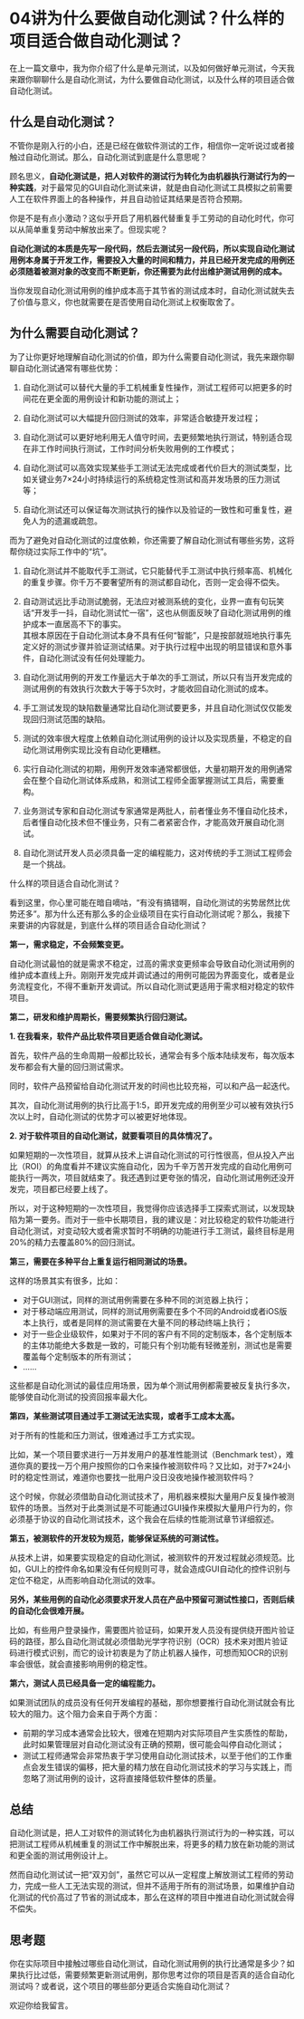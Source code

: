# 04讲为什么要做自动化测试？什么样的项目适合做自动化测试？ 

在上一篇文章中，我为你介绍了什么是单元测试，以及如何做好单元测试，今天我来跟你聊聊什么是自动化测试，为什么要做自动化测试，以及什么样的项目适合做自动化测试。

什么是自动化测试？
------------------

不管你是刚入行的小白，还是已经在做软件测试的工作，相信你一定听说过或者接触过自动化测试。那么，自动化测试到底是什么意思呢？

顾名思义，**自动化测试是，把人对软件的测试行为转化为由机器执行测试行为的一种实践**，对于最常见的GUI自动化测试来讲，就是由自动化测试工具模拟之前需要人工在软件界面上的各种操作，并且自动验证其结果是否符合预期。

你是不是有点小激动？这似乎开启了用机器代替重复手工劳动的自动化时代，你可以从简单重复劳动中解放出来了。但现实呢？

**自动化测试的本质是先写一段代码，然后去测试另一段代码，所以实现自动化测试用例本身属于开发工作，需要投入大量的时间和精力，并且已经开发完成的用例还必须随着被测对象的改变而不断更新，你还需要为此付出维护测试用例的成本。**

当你发现自动化测试用例的维护成本高于其节省的测试成本时，自动化测试就失去了价值与意义，你也就需要在是否使用自动化测试上权衡取舍了。

为什么需要自动化测试？
----------------------

为了让你更好地理解自动化测试的价值，即为什么需要自动化测试，我先来跟你聊聊自动化测试通常有哪些优势：

1.  自动化测试可以替代大量的手工机械重复性操作，测试工程师可以把更多的时间花在更全面的用例设计和新功能的测试上；

2.  自动化测试可以大幅提升回归测试的效率，非常适合敏捷开发过程；

3.  自动化测试可以更好地利用无人值守时间，去更频繁地执行测试，特别适合现在非工作时间执行测试，工作时间分析失败用例的工作模式；

4.  自动化测试可以高效实现某些手工测试无法完成或者代价巨大的测试类型，比如关键业务7×24小时持续运行的系统稳定性测试和高并发场景的压力测试等；

5.  自动化测试还可以保证每次测试执行的操作以及验证的一致性和可重复性，避免人为的遗漏或疏忽。

而为了避免对自动化测试的过度依赖，你还需要了解自动化测试有哪些劣势，这将帮你绕过实际工作中的“坑”。

1.  自动化测试并不能取代手工测试，它只能替代手工测试中执行频率高、机械化的重复步骤。你千万不要奢望所有的测试都自动化，否则一定会得不偿失。

2.  自动测试远比手动测试脆弱，无法应对被测系统的变化，业界一直有句玩笑话“开发手一抖，自动化测试忙一宿”，这也从侧面反映了自动化测试用例的维护成本一直居高不下的事实。\
    其根本原因在于自动化测试本身不具有任何“智能”，只是按部就班地执行事先定义好的测试步骤并验证测试结果。对于执行过程中出现的明显错误和意外事件，自动化测试没有任何处理能力。

3.  自动化测试用例的开发工作量远大于单次的手工测试，所以只有当开发完成的测试用例的有效执行次数大于等于5次时，才能收回自动化测试的成本。

4.  手工测试发现的缺陷数量通常比自动化测试要更多，并且自动化测试仅仅能发现回归测试范围的缺陷。

5.  测试的效率很大程度上依赖自动化测试用例的设计以及实现质量，不稳定的自动化测试用例实现比没有自动化更糟糕。

6.  实行自动化测试的初期，用例开发效率通常都很低，大量初期开发的用例通常会在整个自动化测试体系成熟，和测试工程师全面掌握测试工具后，需要重构。

7.  业务测试专家和自动化测试专家通常是两批人，前者懂业务不懂自动化技术，后者懂自动化技术但不懂业务，只有二者紧密合作，才能高效开展自动化测试。

8.  自动化测试开发人员必须具备一定的编程能力，这对传统的手工测试工程师会是一个挑战。

什么样的项目适合自动化测试？

看到这里，你心里可能在暗自嘀咕，“有没有搞错啊，自动化测试的劣势居然比优势还多”。那为什么还有那么多的企业级项目在实行自动化测试呢？那么，我接下来要讲的内容就是，到底什么样的项目适合自动化测试？

**第一，需求稳定，不会频繁变更。**

自动化测试最怕的就是需求不稳定，过高的需求变更频率会导致自动化测试用例的维护成本直线上升。刚刚开发完成并调试通过的用例可能因为界面变化，或者是业务流程变化，不得不重新开发调试。所以自动化测试更适用于需求相对稳定的软件项目。

**第二，研发和维护周期长，需要频繁执行回归测试。**

**1. 在我看来，软件产品比软件项目更适合做自动化测试。**

首先，软件产品的生命周期一般都比较长，通常会有多个版本陆续发布，每次版本发布都会有大量的回归测试需求。

同时，软件产品预留给自动化测试开发的时间也比较充裕，可以和产品一起迭代。

其次，自动化测试用例的执行比高于1:5，即开发完成的用例至少可以被有效执行5次以上时，自动化测试的优势才可以被更好地体现。

**2. 对于软件项目的自动化测试，就要看项目的具体情况了。**

如果短期的一次性项目，就算从技术上讲自动化测试的可行性很高，但从投入产出比（ROI）的角度看并不建议实施自动化，因为千辛万苦开发完成的自动化用例可能执行一两次，项目就结束了。我还遇到过更夸张的情况，自动化测试用例还没开发完，项目都已经要上线了。

所以，对于这种短期的一次性项目，我觉得你应该选择手工探索式测试，以发现缺陷为第一要务。而对于一些中长期项目，我的建议是：对比较稳定的软件功能进行自动化测试，对变动较大或者需求暂时不明确的功能进行手工测试，最终目标是用20%的精力去覆盖80%的回归测试。

**第三，需要在多种平台上重复运行相同测试的场景。**

这样的场景其实有很多，比如：

-   对于GUI测试，同样的测试用例需要在多种不同的浏览器上执行；
-   对于移动端应用测试，同样的测试用例需要在多个不同的Android或者iOS版本上执行，或者是同样的测试需要在大量不同的移动终端上执行；
-   对于一些企业级软件，如果对于不同的客户有不同的定制版本，各个定制版本的主体功能绝大多数是一致的，可能只有个别功能有轻微差别，测试也是需要覆盖每个定制版本的所有测试；
-   ……

这些都是自动化测试的最佳应用场景，因为单个测试用例都需要被反复执行多次，能够使自动化测试的投资回报率最大化。

**第四，某些测试项目通过手工测试无法实现，或者手工成本太高。**

对于所有的性能和压力测试，很难通过手工方式实现。

比如，某一个项目要求进行一万并发用户的基准性能测试（Benchmark test），难道你真的要找一万个用户按照你的口令来操作被测软件吗？又比如，对于7×24小时的稳定性测试，难道你也要找一批用户没日没夜地操作被测软件吗？

这个时候，你就必须借助自动化测试技术了，用机器来模拟大量用户反复操作被测软件的场景。当然对于此类测试是不可能通过GUI操作来模拟大量用户行为的，你必须基于协议的自动化测试技术，这个我会在后续的性能测试章节详细叙述。

**第五，被测软件的开发较为规范，能够保证系统的可测试性。**

从技术上讲，如果要实现稳定的自动化测试，被测软件的开发过程就必须规范。比如，GUI上的控件命名如果没有任何规则可寻，就会造成GUI自动化的控件识别与定位不稳定，从而影响自动化测试的效率。

**另外，某些用例的自动化必须要求开发人员在产品中预留可测试性接口，否则后续的自动化会很难开展。**

比如，有些用户登录操作，需要图片验证码，如果开发人员没有提供绕开图片验证码的路径，那么自动化测试就必须借助光学字符识别（OCR）技术来对图片验证码进行模式识别，而它的设计初衷是为了防止机器人操作，可想而知OCR的识别率会很低，就会直接影响用例的稳定性。

**第六，测试人员已经具备一定的编程能力。**

如果测试团队的成员没有任何开发编程的基础，那你想要推行自动化测试就会有比较大的阻力。这个阻力会来自于两个方面：

-   前期的学习成本通常会比较大，很难在短期内对实际项目产生实质性的帮助，此时如果管理层对自动化测试没有正确的预期，很可能会叫停自动化测试；
-   测试工程师通常会非常热衷于学习使用自动化测试技术，以至于他们的工作重点会发生错误的偏移，把大量的精力放在自动化测试技术的学习与实践上，而忽略了测试用例的设计，这将直接降低软件整体的质量。

总结
----

自动化测试是，把人工对软件的测试转化为由机器执行测试行为的一种实践，可以把测试工程师从机械重复的测试工作中解脱出来，将更多的精力放在新功能的测试和更全面的测试用例设计上。

然而自动化测试试一把“双刃剑”，虽然它可以从一定程度上解放测试工程师的劳动力，完成一些人工无法实现的测试，但并不适用于所有的测试场景，如果维护自动化测试的代价高过了节省的测试成本，那么在这样的项目中推进自动化测试就会得不偿失。

思考题
------

你在实际项目中接触过哪些自动化测试，自动化测试用例的执行比通常是多少？如果执行比过低，需要频繁更新测试用例，那你思考过你的项目是否真的适合自动化测试吗？或者说，这个项目的哪些部分更适合实施自动化测试？

欢迎你给我留言。
